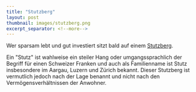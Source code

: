 ```yaml
---
title: "Stutzberg"
layout: post
thumbnail: images/stutzberg.png
excerpt_separator: <!--more-->
---
```


Wer sparsam lebt und gut investiert sitzt bald auf einem [Stutzberg](https://s.geo.admin.ch/ck5mypuuyt5h).

Ein "Stutz" ist wahlweise ein steiler Hang oder umgangssprachlich der Begriff für einen Schweizer Franken und auch als Familienname ist Stutz insbesondere im Aargau, Luzern und Zürich bekannt. Dieser Stutzberg ist vermutlich jedoch nach der Lage benannt und nicht nach den Vermögensverhältnissen der Anwohner.

<!--more-->
